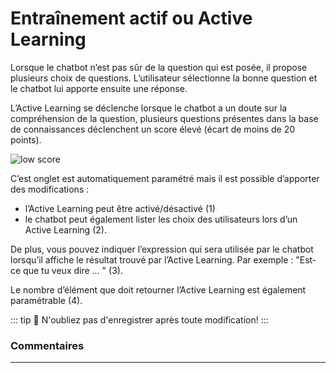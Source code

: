 # Entraînement actif ou Active Learning


Lorsque le chatbot n’est pas sûr de la question qui est posée, il propose plusieurs choix de questions. L’utilisateur sélectionne la bonne question et le chatbot lui apporte ensuite une réponse.

L’Active Learning se déclenche lorsque le chatbot a un doute sur la compréhension de la question, plusieurs questions présentes dans la base de connaissances déclenchent un score élevé (écart de moins de 20 points).

<div class="image_center">
  <img :src="$withBase('/assets/img/fr/outils/entrainement1.png')" alt="low score">
</div>



C’est onglet est automatiquement paramétré mais il est possible d’apporter des modifications :

-   l’Active Learning peut être activé/désactivé (1)
-   le chatbot peut également lister les choix des utilisateurs lors d’un Active Learning (2).

De plus, vous pouvez indiquer l’expression qui sera utilisée par le chatbot lorsqu’il affiche le résultat trouvé par l’Active Learning. Par exemple : "Est-ce que tu veux dire … " (3).

Le nombre d’élément que doit retourner l’Active Learning est également paramétrable (4).

::: tip 💾
N'oubliez pas d'enregistrer après toute modification!
:::



### Commentaires
---
<div id="disqus_thread"></div>

<script>

export default {
  mounted () {
    var disqus_config = function () {
      this.page.url = "https://docs.witivio.com";  // Replace PAGE_URL with your page's canonical URL variable
      this.page.identifier = "witivio_21"; // Replace PAGE_IDENTIFIER with your page's unique identifier variable
    };

(function() { // DON'T EDIT BELOW THIS LINE
var d = document, s = d.createElement('script');
s.src = 'https://docs-witivio.disqus.com/embed.js';
s.setAttribute('data-timestamp', +new Date());
(d.head || d.body).appendChild(s);
})();
  }
}
</script>
